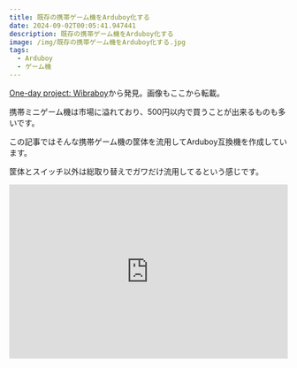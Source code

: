 ```yaml
---
title: 既存の携帯ゲーム機をArduboy化する
date: 2024-09-02T00:05:41.947441
description: 既存の携帯ゲーム機をArduboy化する
image: /img/既存の携帯ゲーム機をArduboy化する.jpg
tags:
  - Arduboy
  - ゲーム機
---
```

[One-day project: Wibraboy](https://hackaday.io/project/197391-one-day-project-wibraboy)から発見。画像もここから転載。

携帯ミニゲーム機は市場に溢れており、500円以内で買うことが出来るものも多いです。

この記事ではそんな携帯ゲーム機の筐体を流用してArduboy互換機を作成しています。

筐体とスイッチ以外は総取り替えでガワだけ流用してるという感じです。




<iframe width="100%" height="315" src="https://www.youtube.com/embed/ROiYgMAmUR8" title="YouTube video player" frameborder="0" allow="accelerometer; autoplay; clipboard-write; encrypted-media; gyroscope; picture-in-picture" allowfullscreen></iframe>

